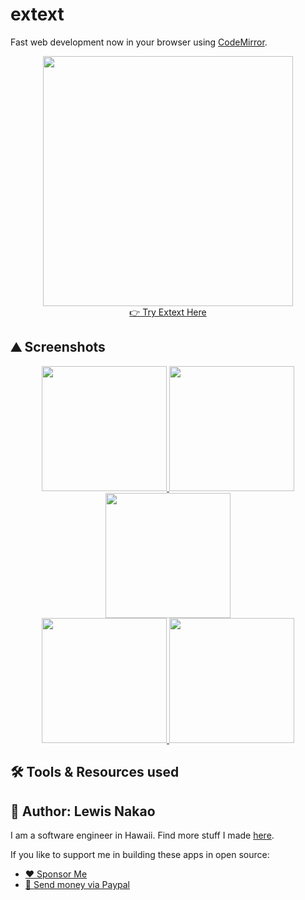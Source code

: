 # extext
Fast web development now in your browser using [CodeMirror](https://codemirror.net/).

<p align="center">
  <img src="https://lewdev.github.io/apps/extext/assets/main.png" width="400"/><br/>
  <a href="https://lewdev.github.io/apps/extext">👉 Try Extext Here</a><br/>
</p>

## ⛰ Screenshots

<p align="center">
  <a href="https://lewdev.github.io/apps/extext/screenshots/screenshot-1.png">
    <img src="https://lewdev.github.io/apps/extext/screenshots/screenshot-1.png" width="200" />
  </a>
  <a href="https://lewdev.github.io/apps/extext/screenshots/screenshot-2.png">
    <img src="https://lewdev.github.io/apps/extext/screenshots/screenshot-2.png" width="200" />
  </a>
  <a href="https://lewdev.github.io/apps/extext/screenshots/screenshot-3.png">
    <img src="https://lewdev.github.io/apps/extext/screenshots/screenshot-3.png" width="200" />
  </a>
  <br/>
  <a href="https://lewdev.github.io/apps/extext/screenshots/recording-1.gif">
    <img src="https://lewdev.github.io/apps/extext/screenshots/recording-1.gif" width="200" />
  </a>
  <a href="https://lewdev.github.io/apps/extext/screenshots/recording-2.gif">
    <img src="https://lewdev.github.io/apps/extext/screenshots/recording-2.gif" width="200" />
  </a>
</p>

## 🛠️ Tools & Resources used

## 👤 Author: Lewis Nakao
I am a software engineer in Hawaii. Find more stuff I made [here](https://lewdev.github.io).

If you like to support me in building these apps in open source:

* [❤️ Sponsor Me](https://github.com/sponsors/lewdev)
* [💸 Send money via Paypal](https://paypal.me/lewisnakao)
